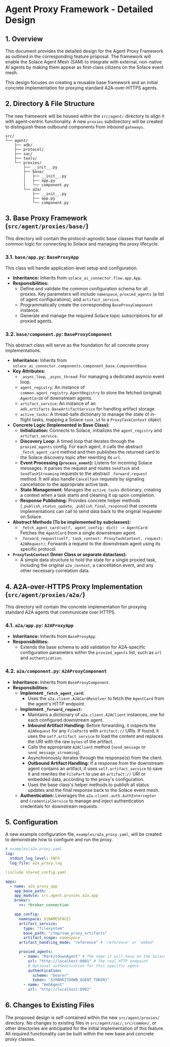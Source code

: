 # Agent Proxy Framework - Detailed Design

## 1. Overview

This document provides the detailed design for the Agent Proxy Framework as outlined in the corresponding feature proposal. The framework will enable the Solace Agent Mesh (SAM) to integrate with external, non-native AI agents by making them appear as first-class citizens on the Solace event mesh.

This design focuses on creating a reusable base framework and an initial concrete implementation for proxying standard A2A-over-HTTPS agents.

## 2. Directory & File Structure

The new framework will be housed within the `src/agent/` directory to align it with agent-centric functionality. A new `proxies` subdirectory will be created to distinguish these outbound components from inbound `gateways`.

```
src/
└── agent/
    ├── adk/
    ├── protocol/
    ├── sac/
    ├── tools/
    └── proxies/
        ├── __init__.py
        ├── base/
        │   ├── __init__.py
        │   ├── app.py
        │   └── component.py
        └── a2a/
            ├── __init__.py
            ├── app.py
            └── component.py
```

## 3. Base Proxy Framework (`src/agent/proxies/base/`)

This directory will contain the protocol-agnostic base classes that handle all common logic for connecting to Solace and managing the proxy lifecycle.

### 3.1. `base/app.py`: `BaseProxyApp`

This class will handle application-level setup and configuration.

-   **Inheritance:** Inherits from `solace_ai_connector.flow.app.App`.
-   **Responsibilities:**
    -   Define and validate the common configuration schema for all proxies. Key parameters will include `namespace`, `proxied_agents` (a list of agent configurations), and `artifact_service`.
    -   Programmatically create the corresponding `BaseProxyComponent` instance.
    -   Generate and manage the required Solace topic subscriptions for all proxied agents.

### 3.2. `base/component.py`: `BaseProxyComponent`

This abstract class will serve as the foundation for all concrete proxy implementations.

-   **Inheritance:** Inherits from `solace_ai_connector.components.component_base.ComponentBase`.
-   **Key Attributes:**
    -   `_async_loop`, `_async_thread`: For managing a dedicated asyncio event loop.
    -   `agent_registry`: An instance of `common.agent_registry.AgentRegistry` to store the fetched (original) `AgentCard`s of downstream agents.
    -   `artifact_service`: An instance of an `adk.artifacts.BaseArtifactService` for handling artifact storage.
    -   `active_tasks`: A thread-safe dictionary to manage the state of in-flight tasks, mapping a Solace `task_id` to a `ProxyTaskContext` object.
-   **Concrete Logic (Implemented in Base Class):**
    -   **Initialization:** Connects to Solace, initializes the `agent_registry` and `artifact_service`.
    -   **Discovery Loop:** A timed loop that iterates through the `proxied_agents` config. For each agent, it calls the abstract `_fetch_agent_card` method and then publishes the returned card to the Solace discovery topic after rewriting its `url`.
    -   **Event Processing (`process_event`):** Listens for incoming Solace messages. It parses the request and routes `SendTask` and `SendTaskStreaming` requests to the abstract `_forward_request` method. It will also handle `CancelTask` requests by signaling cancellation to the appropriate active task.
    -   **State Management:** Manages the `active_tasks` dictionary, creating a context when a task starts and cleaning it up upon completion.
    -   **Response Publishing:** Provides concrete helper methods (`_publish_status_update`, `_publish_final_response`) that concrete implementations can call to send data back to the original requester on Solace.
-   **Abstract Methods (To be implemented by subclasses):**
    -   `_fetch_agent_card(self, agent_config: dict) -> AgentCard`: Fetches the `AgentCard` from a single downstream agent.
    -   `_forward_request(self, task_context: ProxyTaskContext, request: A2ARequest)`: Forwards a request to the downstream agent using its specific protocol.
-   **`ProxyTaskContext` (Inner Class or separate dataclass):**
    -   A simple data structure to hold the state for a single proxied task, including the original `a2a_context`, a cancellation event, and any other necessary correlation data.

## 4. A2A-over-HTTPS Proxy Implementation (`src/agent/proxies/a2a/`)

This directory will contain the concrete implementation for proxying standard A2A agents that communicate over HTTPS.

### 4.1. `a2a/app.py`: `A2AProxyApp`

-   **Inheritance:** Inherits from `BaseProxyApp`.
-   **Responsibilities:**
    -   Extends the base schema to add validation for A2A-specific configuration parameters within the `proxied_agents` list, such as `url` and `authentication`.

### 4.2. `a2a/component.py`: `A2AProxyComponent`

-   **Inheritance:** Inherits from `BaseProxyComponent`.
-   **Responsibilities:**
    -   **Implement `_fetch_agent_card`:**
        -   Uses the `a2a.client.A2ACardResolver` to fetch the `AgentCard` from the agent's HTTP endpoint.
    -   **Implement `_forward_request`:**
        -   Maintains a dictionary of `a2a.client.A2AClient` instances, one for each configured downstream agent.
        -   **Inbound Artifact Handling:** Before forwarding, it inspects the `A2ARequest` for any `FilePart`s with `artifact://` URIs. If found, it uses the `self.artifact_service` to load the content and replaces the URI with the raw `bytes` of the artifact.
        -   Calls the appropriate `A2AClient` method (`send_message` or `send_message_streaming`).
        -   Asynchronously iterates through the response(s) from the client.
        -   **Outbound Artifact Handling:** If a response from the downstream agent contains an artifact, it uses `self.artifact_service` to save it and rewrites the `FilePart` to use an `artifact://` URI or embedded data, according to the proxy's configuration.
        -   Uses the base class's helper methods to publish all status updates and the final response back to the Solace event mesh.
    -   **Authentication:** Leverages the `a2a.client.auth.AuthInterceptor` and `CredentialService` to manage and inject authentication credentials for downstream requests.

## 5. Configuration

A new example configuration file, `examples/a2a_proxy.yaml`, will be created to demonstrate how to configure and run the proxy.

```yaml
# examples/a2a_proxy.yaml
log:
  stdout_log_level: INFO
  log_file: a2a_proxy.log

!include shared_config.yaml

apps:
  - name: a2a_proxy_app
    app_base_path: .
    app_module: src.agent.proxies.a2a.app
    broker:
      <<: *broker_connection

    app_config:
      namespace: ${NAMESPACE}
      artifact_service:
        type: "filesystem"
        base_path: "/tmp/sam_proxy_artifacts"
        artifact_scope: namespace
      artifact_handling_mode: "reference" # 'reference' or 'embed'

      proxied_agents:
        - name: "MarkitdownAgent" # The name it will have on the Solace mesh
          url: "http://localhost:8001" # The real HTTP endpoint
          # Optional authentication for this specific agent
          authentication:
            scheme: "bearer"
            token: "${MARKITDOWN_AGENT_TOKEN}"
        - name: "WebAgent"
          url: "http://localhost:8002"
```

## 6. Changes to Existing Files

The proposed design is self-contained within the new `src/agent/proxies/` directory. No changes to existing files in `src/agent/sac/`, `src/common/`, or other directories are anticipated for the initial implementation of this feature. All required functionality can be built within the new base and concrete proxy classes.
